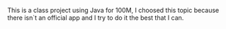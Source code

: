 This is a class project using Java for 100M, I choosed this topic because there isn`t an official app and I try to do it the best that I can. 
